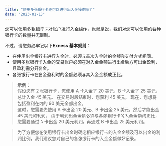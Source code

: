 ```yaml
---
title: "使用多张银行卡还可以进行出入金操作吗？"
date: "2023-01-10"
---
```


您可以使用多张银行卡对账户进行入金操作，也就是说，我们对您可以使用的各种银行卡的数量并无限制。

不过，请您务必牢记以下**Exness 基本规则**：

- 在使用出金银行卡进行入金时，必须与首次入金时的金额和支付方式相同。
- 使用多张银行卡入金的交易账户必须在对入金金额进行出金后方可出金盈利，且盈利需分开出金。
- 各张银行卡在出金盈利时的金额必须与其入金金额成正比。

> **示例**：  
> 假设您有 2 张银行卡，您使用 A 卡入金了 20 美元，B 卡入金了 25 美元，总计入金 45 美元。 在交易时段结束时，您获利 45 美元。
> 现在，您想将包括盈利在内的 90 美元全部出金。  
> 这时，您需要先使用 A 卡出金 20 美元、B 卡出金 25 美元，然后才能出金 45 美元的利润。 由于利润出金金额必须与各张银行卡的入金金额成正比，您需要通过 A 卡出金 20 美元利润，再通过 B 卡出金 25 美元利润。

> 为了方便您在使用银行卡出金时确定相应银行卡的入金金额及可以出金的利润比例，我们建议您对自己的各张银行卡的入金金额做好记录。
